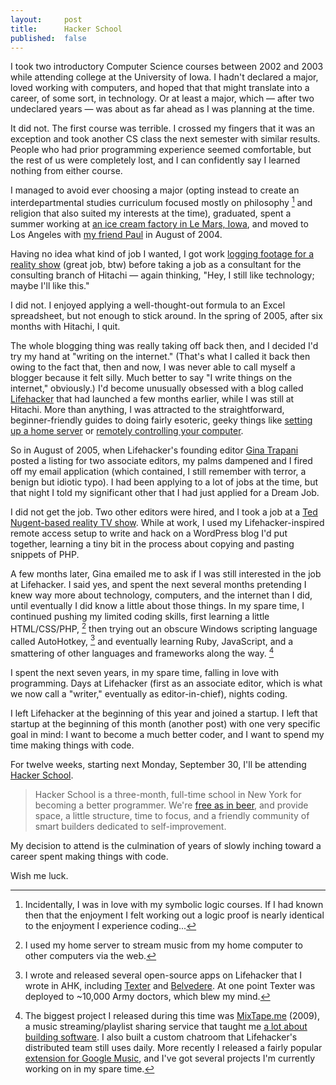 ```yaml
---
layout:     post
title:      Hacker School
published:  false
---
```


I took two introductory Computer Science courses between 2002 and 2003 while attending college at the University of Iowa. I hadn't declared a major, loved working with computers, and hoped that that might translate into a career, of some sort, in technology. Or at least a major, which — after two undeclared years — was about as far ahead as I was planning at the time.

It did not. The first course was terrible. I crossed my fingers that it was an exception and took another CS class the next semester with similar results. People who had prior programming experience seemed comfortable, but the rest of us were completely lost, and I can confidently say I learned nothing from either course.

I managed to avoid ever choosing a major (opting instead to create an interdepartmental studies curriculum focused mostly on philosophy [^symbolic] and religion that also suited my interests at the time), graduated, spent a summer working at [an ice cream factory in Le Mars, Iowa](http://www.bluebunny.com/), and moved to Los Angeles with [my friend Paul](https://twitter.com/paulrust) in August of 2004. 

Having no idea what kind of job I wanted, I got work [logging footage for a reality show](http://en.wikipedia.org/wiki/The_Real_Gilligan's_Island) (great job, btw) before taking a job as a consultant for the consulting branch of Hitachi — again thinking, "Hey, I still like technology; maybe I'll like this."

I did not. I enjoyed applying a well-thought-out formula to an Excel spreadsheet, but not enough to stick around. In the spring of 2005, after six months with Hitachi, I quit. 

The whole blogging thing was really taking off back then, and I decided I'd try my hand at "writing on the internet." (That's what I called it back then owing to the fact that, then and now, I was never able to call myself a blogger because it felt silly. Much better to say "I write things on the internet," obviously.) I'd become unusually obsessed with a blog called [Lifehacker](http://lifehacker.com) that had launched a few months earlier, while I was still at Hitachi. More than anything, I was attracted to the straightforward, beginner-friendly guides to doing fairly esoteric, geeky things like [setting up a home server](http://lifehacker.com/124212/geek-to-live--how-to-set-up-a-personal-home-web-server) or [remotely controlling your computer](http://lifehacker.com/125607/geek-to-live--how-to-control-your-home-computer-from-anywhere). 

So in August of 2005, when Lifehacker's founding editor [Gina Trapani](https://twitter.com/ginatrapani) posted a listing for two associate editors, my palms dampened and I fired off my email application (which contained, I still remember with terror, a benign but idiotic typo). I had been applying to a lot of jobs at the time, but that night I told my significant other that I had just applied for a Dream Job.

I did not get the job. Two other editors were hired, and I took a job at a [Ted Nugent-based reality TV show](http://www.thesportsmanchannel.com/programming/descriptions/description.php?ID=579). While at work, I used my Lifehacker-inspired remote access setup to write and hack on a WordPress blog I'd put together, learning a tiny bit in the process about copying and pasting snippets of PHP.

A few months later, Gina emailed me to ask if I was still interested in the job at Lifehacker. I said yes, and spent the next several months pretending I knew way more about technology, computers, and the internet than I did, until eventually I did know a little about those things. In my spare time, I continued pushing my limited coding skills, first learning a little HTML/CSS/PHP, [^streaming] then trying out an obscure Windows scripting language called AutoHotkey, [^ahk] and eventually learning Ruby, JavaScript, and a smattering of other languages and frameworks along the way. [^other]

I spent the next seven years, in my spare time, falling in love with programming. Days at Lifehacker (first as an associate editor, which is what we now call a "writer," eventually as editor-in-chief), nights coding.

I left Lifehacker at the beginning of this year and joined a startup. I left that startup at the beginning of this month (another post) with one very specific goal in mind: I want to become a much better coder, and I want to spend my time making things with code.

For twelve weeks, starting next Monday, September 30, I'll be attending [Hacker School](https://www.hackerschool.com/).

> Hacker School is a three-month, full-time school in New York for becoming a better programmer. We're [free as in beer](http://en.wikipedia.org/wiki/Free_as_in_beer), and provide space, a little structure, time to focus, and a friendly community of smart builders dedicated to self-improvement.

My decision to attend is the culmination of years of slowly inching toward a career spent making things with code. 

Wish me luck.

[^symbolic]: Incidentally, I was in love with my symbolic logic courses. If I had known then that the enjoyment I felt working out a logic proof is nearly identical to the enjoyment I experience coding...
[^streaming]: I used my home server to stream music from my home computer to other computers via the web.
[^ahk]: I wrote and released several open-source apps on Lifehacker that I wrote in AHK, including [Texter](http://lifehacker.com/238306/lifehacker-code-texter-windows) and [Belvedere](http://lifehacker.com/341950/belvedere-automates-your-self+cleaning-pc). At one point Texter was deployed to ~10,000 Army doctors, which blew my mind.
[^other]: The biggest project I released during this time was [MixTape.me](http://mixtape.me) (2009), a music streaming/playlist sharing service that taught me [a lot about building software](http://lifehacker.com/5336113/how-to-build-a-web-application-from-scratch-with-no-experience). I also built a custom chatroom that Lifehacker's distributed team still uses daily. More recently I released a fairly popular [extension for Google Music](https://chrome.google.com/webstore/detail/music-plus-for-google-pla/ipfnecmlncaiipncipkgijboddcdmego?hl=en-US), and I've got several projects I'm currently working on in my spare time.